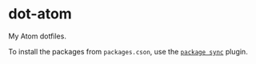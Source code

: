 # dot-atom

My Atom dotfiles.

To install the packages from `packages.cson`, use the [`package sync`](https://atom.io/packages/package-sync) plugin.
